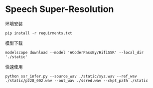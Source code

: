 # Speech Super-Resolution

环境安装

```shell
pip install -r requirments.txt

```

模型下载

```shell
modelscope download --model 'ACoderPassBy/HifiSSR' --local_dir './static'

```

快速使用

```shell
python ssr_infer.py --source_wav ./static/syz.wav --ref_wav ./static/p228_002.wav --out_wav ./ssred.wav --ckpt_path ./static
```


